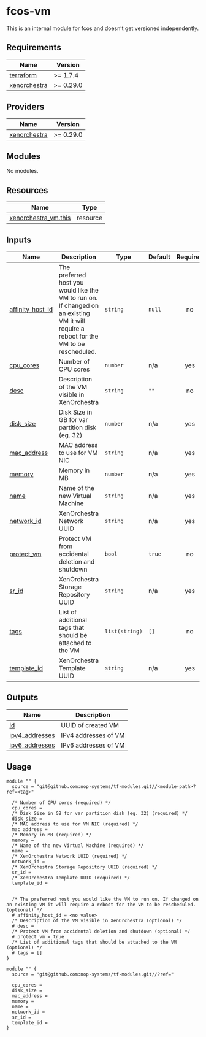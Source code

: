 # fcos-vm

This is an internal module for fcos and doesn’t get versioned independently.

<!-- BEGIN_TF_DOCS -->
## Requirements

| Name | Version |
|------|---------|
| <a name="requirement_terraform"></a> [terraform](#requirement\_terraform) | >= 1.7.4 |
| <a name="requirement_xenorchestra"></a> [xenorchestra](#requirement\_xenorchestra) | >= 0.29.0 |

## Providers

| Name | Version |
|------|---------|
| <a name="provider_xenorchestra"></a> [xenorchestra](#provider\_xenorchestra) | >= 0.29.0 |

## Modules

No modules.

## Resources

| Name | Type |
|------|------|
| [xenorchestra_vm.this](https://registry.terraform.io/providers/vatesfr/xenorchestra/latest/docs/resources/vm) | resource |

## Inputs

| Name | Description | Type | Default | Required |
|------|-------------|------|---------|:--------:|
| <a name="input_affinity_host_id"></a> [affinity\_host\_id](#input\_affinity\_host\_id) | The preferred host you would like the VM to run on. If changed on an existing VM it will require a reboot for the VM to be rescheduled. | `string` | `null` | no |
| <a name="input_cpu_cores"></a> [cpu\_cores](#input\_cpu\_cores) | Number of CPU cores | `number` | n/a | yes |
| <a name="input_desc"></a> [desc](#input\_desc) | Description of the VM visible in XenOrchestra | `string` | `""` | no |
| <a name="input_disk_size"></a> [disk\_size](#input\_disk\_size) | Disk Size in GB for var partition disk (eg. 32) | `number` | n/a | yes |
| <a name="input_mac_address"></a> [mac\_address](#input\_mac\_address) | MAC address to use for VM NIC | `string` | n/a | yes |
| <a name="input_memory"></a> [memory](#input\_memory) | Memory in MB | `number` | n/a | yes |
| <a name="input_name"></a> [name](#input\_name) | Name of the new Virtual Machine | `string` | n/a | yes |
| <a name="input_network_id"></a> [network\_id](#input\_network\_id) | XenOrchestra Network UUID | `string` | n/a | yes |
| <a name="input_protect_vm"></a> [protect\_vm](#input\_protect\_vm) | Protect VM from accidental deletion and shutdown | `bool` | `true` | no |
| <a name="input_sr_id"></a> [sr\_id](#input\_sr\_id) | XenOrchestra Storage Repository UUID | `string` | n/a | yes |
| <a name="input_tags"></a> [tags](#input\_tags) | List of additional tags that should be attached to the VM | `list(string)` | `[]` | no |
| <a name="input_template_id"></a> [template\_id](#input\_template\_id) | XenOrchestra Template UUID | `string` | n/a | yes |

## Outputs

| Name | Description |
|------|-------------|
| <a name="output_id"></a> [id](#output\_id) | UUID of created VM |
| <a name="output_ipv4_addresses"></a> [ipv4\_addresses](#output\_ipv4\_addresses) | IPv4 addresses of VM |
| <a name="output_ipv6_addresses"></a> [ipv6\_addresses](#output\_ipv6\_addresses) | IPv6 addresses of VM |

## Usage

```hcl
module "" {
  source = "git@github.com:nop-systems/tf-modules.git//<module-path>?ref=<tag>"
  
  /* Number of CPU cores (required) */
  cpu_cores =
  /* Disk Size in GB for var partition disk (eg. 32) (required) */
  disk_size =
  /* MAC address to use for VM NIC (required) */
  mac_address =
  /* Memory in MB (required) */
  memory =
  /* Name of the new Virtual Machine (required) */
  name =
  /* XenOrchestra Network UUID (required) */
  network_id =
  /* XenOrchestra Storage Repository UUID (required) */
  sr_id =
  /* XenOrchestra Template UUID (required) */
  template_id =

  
  /* The preferred host you would like the VM to run on. If changed on an existing VM it will require a reboot for the VM to be rescheduled. (optional) */
  # affinity_host_id = <no value>
  /* Description of the VM visible in XenOrchestra (optional) */
  # desc = 
  /* Protect VM from accidental deletion and shutdown (optional) */
  # protect_vm = true
  /* List of additional tags that should be attached to the VM (optional) */
  # tags = []
}

module "" {
  source = "git@github.com:nop-systems/tf-modules.git//?ref="
  
  cpu_cores =
  disk_size =
  mac_address =
  memory =
  name =
  network_id =
  sr_id =
  template_id =
}
```
<!-- END_TF_DOCS -->
